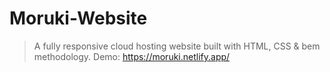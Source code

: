 # Moruki-Website
> A fully responsive cloud hosting website built with HTML, CSS &amp; bem methodology.
Demo: https://moruki.netlify.app/
